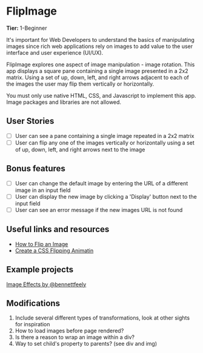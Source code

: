 # FlipImage

**Tier:** 1-Beginner

It's important for Web Developers to understand the basics of manipulating
images since rich web applications rely on images to add value to the user
interface and user experience (UI/UX).

FlipImage explores one aspect of image manipulation - image rotation. This
app displays a square pane containing a single image presented in a 2x2
matrix. Using a set of up, down, left, and right arrows adjacent to each
of the images the user may flip them vertically or horizontally.

You must only use native HTML, CSS, and Javascript to implement this app.
Image packages and libraries are not allowed.

## User Stories

-   [ ] User can see a pane containing a single image repeated in a 2x2 matrix
-   [ ] User can flip any one of the images vertically or horizontally using a set of up, down, left, and right arrows next to the image

## Bonus features

-   [ ] User can change the default image by entering the URL of a different image in an input field
-   [ ] User can display the new image by clicking a 'Display' button next to the input field
-   [ ] User can see an error message if the new images URL is not found

## Useful links and resources

-   [How to Flip an Image](https://www.w3schools.com/howto/howto_css_flip_image.asp)
-   [Create a CSS Flipping Animatin](https://davidwalsh.name/css-flip)

## Example projects

[Image Effects by @bennettfeely](https://codepen.io/seyedi/pen/gvqYQv)

## Modifications
1. Include several different types of transformations, look at other sights for inspiration
2. How to load images before page rendered?
3. Is there a reason to wrap an image within a div?
4. Way to set child's property to parents? (see div and img)